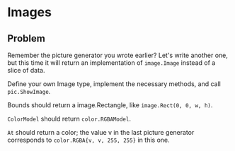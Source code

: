 # Images

## Problem

Remember the picture generator you wrote earlier? Let's write another one, but this time it will return an implementation of `image.Image` instead of a slice of data.

Define your own Image type, implement the necessary methods, and call `pic.ShowImage`.

Bounds should return a image.Rectangle, like `image.Rect(0, 0, w, h)`.

`ColorModel` should return `color.RGBAModel`.

`At` should return a color; the value v in the last picture generator corresponds to `color.RGBA{v, v, 255, 255}` in this one.

